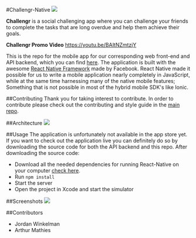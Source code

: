 #Challengr-Native
  ![](https://s3-us-west-2.amazonaws.com/challengrimages/screenshots/challengrMobileLG.png)

  **Challengr** is a social challenging app where you can challenge your friends to complete the tasks that are long overdue and help them achieve their goals.
  
  **Challengr Promo Video** https://youtu.be/BAItNZmtzjY

  This is the repo for the mobile app for our corresponding web front-end and API backend, which you can find [here](https://github.com/hacksquare/Challengr). The application is built with the awesome [React Native Framework](https://github.com/facebook/react-native) made by Facebook. React Native made it possible for us to write a mobile application nearly completely in JavaScript, while at the same time harnessing many of the native mobile features; Something that is not possible in most of the hybrid mobile SDK's like Ionic.

##Contributing
  Thank you for taking interest to contribute. In order to contribute please check out the contributing and style guide in the [main repo](https://github.com/hacksquare/Challengr).

##Architecture
  ![](https://s3-us-west-2.amazonaws.com/challengrimages/screenshots/architecture.jpg)

##Usage
  The application is unfortunately not available in the app store yet. If you want to check out the application live you can definitely do so by downloading the source code for both the API backend and this repo. After downloading the source code:

  - Download all the needed dependencies for running React-Native on your computer [check here](https://facebook.github.io/react-native/docs/getting-started.html#content).
  - Run `npm install`
  - Start the server
  - Open the project in Xcode and start the simulator

##Screenshots
  ![](https://s3-us-west-2.amazonaws.com/challengrimages/screenshots/example.png)

##Contributors
  - Jordan Winkelman
  - Arthur Mathies
